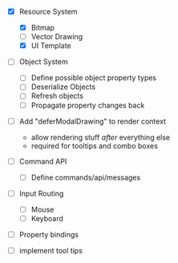 - [x] Resource System
	- [x] Bitmap
	- [ ] Vector Drawing
	- [x] UI Template
- [ ] Object System
	- [ ] Define possible object property types
	- [ ] Deserialize Objects
	- [ ] Refresh objects
	- [ ] Propagate property changes back
- [ ] Add "deferModalDrawing" to render context
	- allow rendering stuff *after* everything else
	- required for tooltips and combo boxes
- [ ] Command API
	- [ ] Define commands/api/messages
- [ ] Input Routing
	- [ ] Mouse
	- [ ] Keyboard
- [ ] Property bindings
- [ ] implement tool tips

